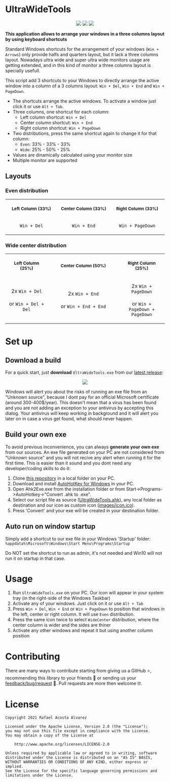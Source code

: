 # UltraWideTools
<p align="center">
  <a href="https://www.microsoft.com/es-es/windows" alt="Operative System">
      <img src="https://img.shields.io/badge/Operative_System-Windows-blue.svg?style=flat-square"/></a>
  <a href="https://www.autohotkey.com" alt="Powered by">
      <img src="https://img.shields.io/badge/Powered_by-AutoHotKey-green.svg?style=flat-square"/></a>
  <a href="https://git.io/UMB" alt="ShortLink">
      <img src="https://img.shields.io/badge/ShortLink-git.io%2FUMB-blueviolet.svg?style=flat-square"/></a>
</p>

**This application allows to arrange your windows in a three columns layout by using keyboard shortcuts**

Standard Windows shortcuts for the arrangement of your windows (```Win + Arrows```) only provide halfs and quarters layout, but it lack a three columns layout. Nowadays ultra wide and super ultra wide monitors usage are getting extended, and in this kind of monitor a three columns layout is specially usefull.

This script add 3 shortcuts to your Windows to directly arrange the active window into a column of a 3 columns layout: ```Win + Del```, ```Win + End``` and ```Win + PageDown```.

- The shortcuts arrange the active windows. To activate a window just click it or use ```Alt + Tab```.
- Three columns, one shortcut for each column:
    - Left column shortcut: ```Win + Del```
    - Center column shortcut: ```Win + End```
    - Right column shortcut: ```Win + PageDown```
- Two distributions, press the same shortcut again to change it for that column:
    - ```Even```: 33% - 33% - 33%
    - ```Wide```: 25% - 50% - 25%
- Values are dinamically calculated using your monitor size
- Multiple monitor are supported

## Layouts
### Even distribution

<table>
<tr>
<th align="center">
<img width="294" height="1">
<p> 
<small>
Left Column (33%)
</small>
</p>
</th>
<th align="center">
<img width="294" height="1">
<p> 
<small>
Center Column (33%)
</small>
</p>
</th>
<th align="center">
<img width="294" height="1">
<p> 
<small>
Right Column (33%)
</small>
</p>
</th>
</tr>
<tr>
<td align="center">
  
```Win + Del```
  
</td>
<td align="center">
  
```Win + End```
  
</td>
<td align="center">
  
```Win + PageDown```
  
</td>
</tr>
</table>

### Wide center distribution

<table>
<tr>
<th align="center">
<img width="220" height="1">
<p> 
<small>
Left Column (25%)
</small>
</p>
</th>
<th align="center">
<img width="442" height="1">
<p> 
<small>
Center Column (50%)
</small>
</p>
</th>
<th align="center">
<img width="220" height="1">
<p> 
<small>
Right Column (25%)
</small>
</p>
</th>
</tr>
<tr>
<td align="center">
  
2x ```Win + Del```
<br>  
or ```Win + Del + Del```
  
</td>
<td align="center">
  
2x ```Win + End```
<br>  
or ```Win + End + End```
  
</td>
<td align="center">
  
2x ```Win + PageDown```
<br>  
or ```Win + PageDown + PageDown```
  
</td>
</tr>
</table>

# Set up

## Download a build

For a quick start, just **download** ```UltraWideTools.exe``` from our [latest release](https://github.com/rafaco/UltraWideTools/releases/latest):

<p align="center">
    <a href="https://github.com/rafaco/UltraWideTools/releases/latest/download/UltraWideTools.exe" alt="Latest Download">
        <img src="https://img.shields.io/badge/Latest_Download-UltraWideTools.exe-brightgreen.svg?style=for-the-badge&logo=github"/></a>
</p>

Windows will alert you about the risks of running an exe file from an "Unknown source", because I dont pay for an official Microsoft certificate (around 300-400$/year). This doesn't mean that a virus has been found and you are not adding an exception to your antivirus by accepting this dialog. Your antivirus will keep working in background and it will alert you later on in case a virus get found, what should never happen.

## Build your own exe

To avoid previous inconvenience, you can always **generate your own exe** from our sources. An exe file generated on your PC are not considered from "Unknown source" and you will not recive any alert when running it for the first time. This is easier than it sound and you dont need any developer/coding skills to do it:

1. Clone [this repository](https://github.com/rafaco/UltraWideTools.git) in a local folder on your PC.
2. Download and install [AutoHotKey for Windows](https://www.autohotkey.com/) in your PC.
3. Open Ahk2Exe.exe from the installation folder or from Start->Programs->AutoHotkey->"Convert .ahk to .exe".
4. Select our script file as source ([UltraWideTools.ahk](https://github.com/rafaco/UltraWideTools/blob/master/UltraWideTools.ahk)), any local folder as destination and our icon as custom icon ([images/icon.ico](https://github.com/rafaco/UltraWideTools/blob/master/images/icon.ico)).
5. Press 'Convert' and your exe will be created in your destination folder.

## Auto run on window startup

Simply add a shortcut to our exe file in your Windows 'Startup' folder: ```%appdata%\Microsoft\Windows\Start Menu\Programs\Startup```

Do NOT set the shortcut to run as admin, it's not needed and Win10 will not run it on startup in that case.


# Usage

1. Run ```UltraWideTools.exe``` on your PC. Our icon will appear in your system tray (in the right-side of the Windows Taskbar)
2. Activate any of your windows. Just click on it or use ```Alt + Tab```
3. Press ```Win + Del```, ```Win + End``` or ```Win + PageDown``` to position that windows in the left, center or right column. It will use ```Even``` distribution.
4. Press the same icon twice to select ```WideCenter``` distribution, where the center column is wider and the sides are thiner
5. Activate any other windows and repeat it but using another column position


# Contributing
There are many ways to contribute starting from giving us a GitHub :star:, recommending this library to your friends :loudspeaker: or sending us your [feedback/bug/request](https://github.com/rafaco/UnlimitedMultiBattles/issues/new) :love_letter:. Pull requests are more then welcome :nerd_face:.


# License
```
Copyright 2021 Rafael Acosta Alvarez

Licensed under the Apache License, Version 2.0 (the "License");
you may not use this file except in compliance with the License.
You may obtain a copy of the License at

    http://www.apache.org/licenses/LICENSE-2.0

Unless required by applicable law or agreed to in writing, software
distributed under the License is distributed on an "AS IS" BASIS,
WITHOUT WARRANTIES OR CONDITIONS OF ANY KIND, either express or implied.
See the License for the specific language governing permissions and
limitations under the License.
```
